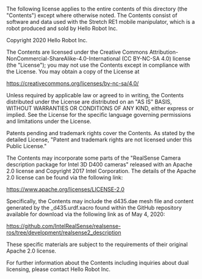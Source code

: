 The following license applies to the entire contents of this directory (the "Contents") except where otherwise noted. The Contents consist of software and data used with the Stretch RE1 mobile manipulator, which is a robot produced and sold by Hello Robot Inc.

Copyright 2020 Hello Robot Inc.

The Contents are licensed under the Creative Commons Attribution-NonCommercial-ShareAlike-4.0-International (CC BY-NC-SA 4.0) license (the "License"); you may not use the Contents except in compliance with the License. You may obtain a copy of the License at

https://creativecommons.org/licenses/by-nc-sa/4.0/

Unless required by applicable law or agreed to in writing, the Contents distributed under the License are distributed on an "AS IS" BASIS, WITHOUT WARRANTIES OR CONDITIONS OF ANY KIND, either express or implied. See the License for the specific language governing permissions and limitations under the License.

Patents pending and trademark rights cover the Contents. As stated by the detailed License, "Patent and trademark rights are not licensed under this Public License."

The Contents may incorporate some parts of the "RealSense Camera description package for Intel 3D D400 cameras" released with an Apache 2.0 license and Copyright 2017 Intel Corporation. The details of the Apache 2.0 license can be found via the following link:

https://www.apache.org/licenses/LICENSE-2.0

Specifically, the Contents may include the d435.dae mesh file and content generated by the \_d435.urdf.xacro found within the GitHub repository available for download via the following link as of May 4, 2020:

https://github.com/IntelRealSense/realsense-ros/tree/development/realsense2_description

These specific materials are subject to the requirements of their original Apache 2.0 license.

For further information about the Contents including inquiries about dual licensing, please contact Hello Robot Inc.
